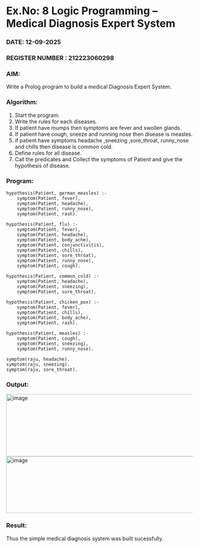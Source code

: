 # Ex.No: 8  Logic Programming –  Medical Diagnosis Expert System
### DATE: 12-09-2025                                                                            
### REGISTER NUMBER : 212223060298
### AIM: 
Write a Prolog program to build a medical Diagnosis Expert System.
###  Algorithm:
1. Start the program.
2. Write the rules for each diseases.
3. If patient have mumps then symptoms are fever and swollen glands.
4. If patient have cough, sneeze and running nose then disease is measles.
5. if patient have symptoms headache ,sneezing ,sore_throat, runny_nose and  chills then disease is common cold.
6. Define rules for all disease.
7. Call the predicates and Collect the symptoms of Patient and give the hypothesis of disease.
        

### Program:
```
hypothesis(Patient, german_measles) :-
    symptom(Patient, fever),
    symptom(Patient, headache),
    symptom(Patient, runny_nose),
    symptom(Patient, rash).

hypothesis(Patient, flu) :-
    symptom(Patient, fever),
    symptom(Patient, headache),
    symptom(Patient, body_ache),
    symptom(Patient, conjunctivitis),
    symptom(Patient, chills),
    symptom(Patient, sore_throat),
    symptom(Patient, runny_nose),
    symptom(Patient, cough).

hypothesis(Patient, common_cold) :-
    symptom(Patient, headache),
    symptom(Patient, sneezing),
    symptom(Patient, sore_throat).

hypothesis(Patient, chicken_pox) :-
    symptom(Patient, fever),
    symptom(Patient, chills),
    symptom(Patient, body_ache),
    symptom(Patient, rash).

hypothesis(Patient, measles) :-
    symptom(Patient, cough),
    symptom(Patient, sneezing), 
	symptom(Patient, runny_nose).

symptom(raju, headache). 
symptom(raju, sneezing).
symptom(raju, sore_throat).
```

### Output:
<img width="933" height="168" alt="image" src="https://github.com/user-attachments/assets/29f925d1-bd2a-4706-aacb-85a0129e1f2c" /> 

<img width="933" height="153" alt="image" src="https://github.com/user-attachments/assets/af3aa925-632c-473e-9e81-2b4676a774a2" />





### Result:
Thus the simple medical diagnosis system was built sucessfully.
